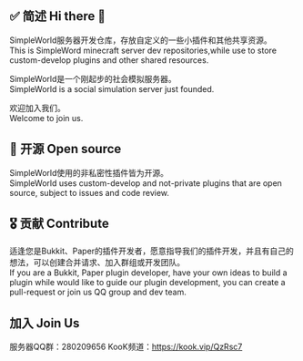 ## ✅ 简述 Hi there 👋

SimpleWorld服务器开发仓库，存放自定义的一些小插件和其他共享资源。<br>
This is SimpleWord minecraft server dev repositories,while use to store custom-develop plugins and other shared resources.

SimpleWorld是一个刚起步的社会模拟服务器。<br>
SimpleWorld is a social simulation server just founded.

欢迎加入我们。<br>
Welcome to join us.

## 📂 开源 Open source

SimpleWorld使用的非私密性插件皆为开源。<br>
SimpleWorld uses custom-develop and not-private plugins that are open source, subject to issues and code review.

## 🎖 贡献 Contribute

适逢您是Bukkit、Paper的插件开发者，愿意指导我们的插件开发，并且有自己的想法，可以创建合并请求、加入群组或开发团队。<br>
If you are a Bukkit, Paper plugin developer, have your own ideas to build a plugin while would like to guide our plugin development, you can create a pull-request or join us QQ group and dev team.

## 加入 Join Us
服务器QQ群：280209656
KooK频道：https://kook.vip/QzRsc7










